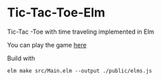 # Tic-Tac-Toe-Elm
Tic-Tac -Toe with time traveling implemented in Elm

You can play the game [here](https://snaker1.github.io/Tic-Tac-Toe-Elm/)

Build with
```
elm make src/Main.elm --output ./public/elms.js
```

